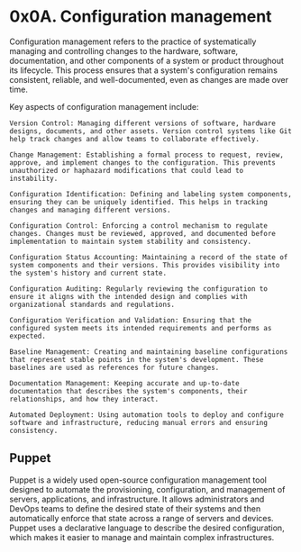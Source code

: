 # 0x0A. Configuration management
Configuration management refers to the practice of systematically managing and controlling changes to the hardware, software, documentation, and other components of a system or product throughout its lifecycle. This process ensures that a system's configuration remains consistent, reliable, and well-documented, even as changes are made over time.

Key aspects of configuration management include:

    Version Control: Managing different versions of software, hardware designs, documents, and other assets. Version control systems like Git help track changes and allow teams to collaborate effectively.

    Change Management: Establishing a formal process to request, review, approve, and implement changes to the configuration. This prevents unauthorized or haphazard modifications that could lead to instability.

    Configuration Identification: Defining and labeling system components, ensuring they can be uniquely identified. This helps in tracking changes and managing different versions.

    Configuration Control: Enforcing a control mechanism to regulate changes. Changes must be reviewed, approved, and documented before implementation to maintain system stability and consistency.

    Configuration Status Accounting: Maintaining a record of the state of system components and their versions. This provides visibility into the system's history and current state.

    Configuration Auditing: Regularly reviewing the configuration to ensure it aligns with the intended design and complies with organizational standards and regulations.

    Configuration Verification and Validation: Ensuring that the configured system meets its intended requirements and performs as expected.

    Baseline Management: Creating and maintaining baseline configurations that represent stable points in the system's development. These baselines are used as references for future changes.

    Documentation Management: Keeping accurate and up-to-date documentation that describes the system's components, their relationships, and how they interact.

    Automated Deployment: Using automation tools to deploy and configure software and infrastructure, reducing manual errors and ensuring consistency.


## Puppet 
Puppet is a widely used open-source configuration management tool designed to automate the provisioning, configuration, and management of servers, applications, and infrastructure. It allows administrators and DevOps teams to define the desired state of their systems and then automatically enforce that state across a range of servers and devices. Puppet uses a declarative language to describe the desired configuration, which makes it easier to manage and maintain complex infrastructures.
